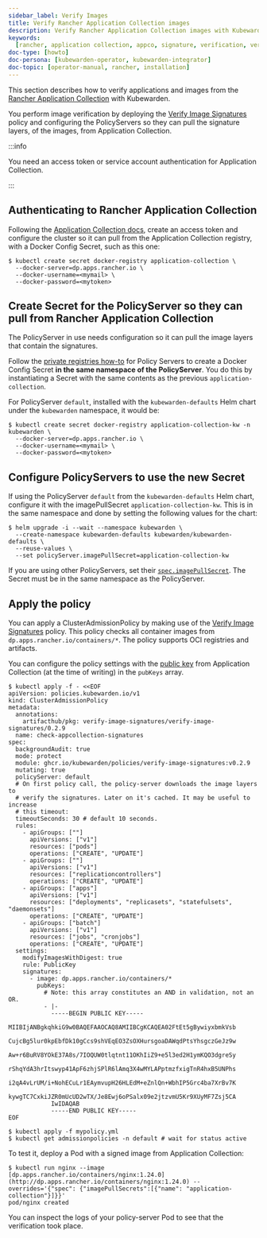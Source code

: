 ```yaml
---
sidebar_label: Verify Images
title: Verify Rancher Application Collection images
description: Verify Rancher Application Collection images with Kubewarden.
keywords:
  [rancher, application collection, appco, signature, verification, verify]
doc-type: [howto]
doc-persona: [kubewarden-operator, kubewarden-integrator]
doc-topic: [operator-manual, rancher, installation]
---
```


<head>
  <link rel="canonical" href="https://docs.kubewarden.io/howtos/application-collection/verify-images"/>
</head>

This section describes how to verify applications and images from the [Rancher
Application Collection](https://apps.rancher.io/) with Kubewarden.

You perform image verification by deploying the [Verify Image
Signatures](https://artifacthub.io/packages/kubewarden/verify-image-signatures/verify-image-signatures)
policy and configuring the PolicyServers so they can pull the signature layers,
of the images, from Application Collection.

:::info

You need an access token or service account authentication for Application
Collection.

:::

## Authenticating to Rancher Application Collection

Following the [Application Collection
docs](https://docs.apps.rancher.io/get-started/authentication/), create an
access token and configure the cluster so it can pull from the Application
Collection registry, with a Docker Config Secret, such as this one:

```console
$ kubectl create secret docker-registry application-collection \
  --docker-server=dp.apps.rancher.io \
  --docker-username=<mymail> \
  --docker-password=<mytoken>
```

## Create Secret for the PolicyServer so they can pull from Rancher Application Collection

The PolicyServer in use needs configuration so it can pull the image layers
that contain the signatures.

Follow the [private registries how-to](../policy-servers/private-registry) for
Policy Servers to create a Docker Config Secret **in the same namespace of the
PolicyServer**. You do this by instantiating a Secret with the same contents as
the previous `application-collection`.

For PolicyServer `default`, installed with the `kubewarden-defaults` Helm chart
under the `kubewarden` namespace, it would be:

```console
$ kubectl create secret docker-registry application-collection-kw -n kubewarden \
  --docker-server=dp.apps.rancher.io \
  --docker-username=<mymail> \
  --docker-password=<mytoken>
```

## Configure PolicyServers to use the new Secret

If using the PolicyServer `default` from the `kubewarden-defaults` Helm chart,
configure it with the imagePullSecret `application-collection-kw`. This is in
the same namespace and done by setting the following values for the chart:

```console
$ helm upgrade -i --wait --namespace kubewarden \
  --create-namespace kubewarden-defaults kubewarden/kubewarden-defaults \
  --reuse-values \
  --set policyServer.imagePullSecret=application-collection-kw
```

If you are using other PolicyServers, set their
[`spec.imagePullSecret`](../../reference/CRDs#policyserverspec). The Secret
must be in the same namespace as the PolicyServer.

## Apply the policy

You can apply a ClusterAdmissionPolicy by making use of the [Verify Image
Signatures](https://artifacthub.io/packages/kubewarden/verify-image-signatures/verify-image-signatures)
policy. This policy checks all container images from
`dp.apps.rancher.io/containers/*`. The policy supports OCI registries and
artifacts.

You can configure the policy settings with the [public
key](https://docs.apps.rancher.io/howto-guides/verify-signatures-with-kubewarden/)
from Application Collection (at the time of writing) in the `pubKeys` array.

```console
$ kubectl apply -f - <<EOF
apiVersion: policies.kubewarden.io/v1
kind: ClusterAdmissionPolicy
metadata:
  annotations:
    artifacthub/pkg: verify-image-signatures/verify-image-signatures/0.2.9
  name: check-appcollection-signatures
spec:
  backgroundAudit: true
  mode: protect
  module: ghcr.io/kubewarden/policies/verify-image-signatures:v0.2.9
  mutating: true
  policyServer: default
  # On first policy call, the policy-server downloads the image layers to
  # verify the signatures. Later on it's cached. It may be useful to increase
  # this timeout:
  timeoutSeconds: 30 # default 10 seconds.
  rules:
    - apiGroups: [""]
      apiVersions: ["v1"]
      resources: ["pods"]
      operations: ["CREATE", "UPDATE"]
    - apiGroups: [""]
      apiVersions: ["v1"]
      resources: ["replicationcontrollers"]
      operations: ["CREATE", "UPDATE"]
    - apiGroups: ["apps"]
      apiVersions: ["v1"]
      resources: ["deployments", "replicasets", "statefulsets", "daemonsets"]
      operations: ["CREATE", "UPDATE"]
    - apiGroups: ["batch"]
      apiVersions: ["v1"]
      resources: ["jobs", "cronjobs"]
      operations: ["CREATE", "UPDATE"]
  settings:
    modifyImagesWithDigest: true
    rule: PublicKey
    signatures:
      - image: dp.apps.rancher.io/containers/*
        pubKeys:
          # Note: this array constitutes an AND in validation, not an OR.
          - |-
            -----BEGIN PUBLIC KEY-----
            MIIBIjANBgkqhkiG9w0BAQEFAAOCAQ8AMIIBCgKCAQEA02FtEt5gBywiyxbmkVsb
            CujcBg5lur0kpEbfDk10gCcs9shVEqEO3ZsOXHursgoaDAWqdPtsYhsgczGeJz9w
            Aw+r6BuRV8YOkE37A8s/7IOQUW0tlqtnt11OKhIiZ9+e5l3ed2H1ymKQO3dgreSy
            rShqYdA3hrItswyp41ApF6zhjSPlR6lAmq3X4wMYLAPptmzfxigTnR4hxB5UNPhs
            i2qA4vLrUM/i+NohECuLr1EAymvupH26HLEdM+eZnlQn+WbhIP5Grc4ba7XrBv7K
            kywgTC7CxkiJZR0mUcUD2wTX/Je8Ewj6oPSalx09e2jtzvmU5Kr9XUyMF7Zsj5CA
            IwIDAQAB
            -----END PUBLIC KEY-----
EOF
```

```
$ kubectl apply -f mypolicy.yml
$ kubectl get admissionpolicies -n default # wait for status active
```

To test it, deploy a Pod with a signed image from Application Collection:

```
$ kubectl run nginx --image [dp.apps.rancher.io/containers/nginx:1.24.0](http://dp.apps.rancher.io/containers/nginx:1.24.0) --overrides='{"spec": {"imagePullSecrets":[{"name": "application-collection"}]}}'
pod/nginx created
```

You can inspect the logs of your policy-server Pod to see that the verification
took place.
